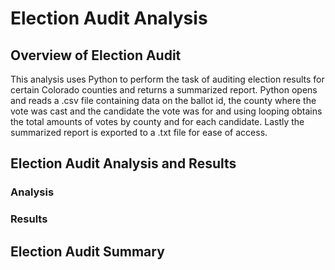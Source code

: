 # Election Audit Analysis

## Overview of Election Audit
This analysis uses Python to perform the task of auditing election results for certain Colorado counties and returns a summarized report. Python opens and reads a .csv file containing data on the ballot id, the county where the vote was cast and the candidate the vote was for and using looping obtains the total amounts of votes by county and for each candidate. Lastly the summarized report is exported to a .txt file for ease of access.

## Election Audit Analysis and Results
### Analysis

### Results

## Election Audit Summary
